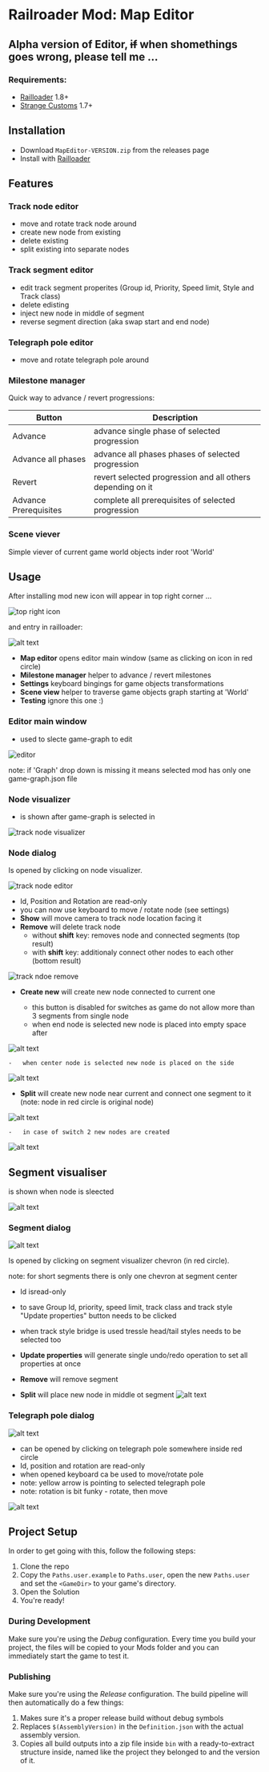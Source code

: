# Railroader Mod: Map Editor

## Alpha version of Editor, ~~if~~ when shomethings goes wrong, please tell me ...

### Requirements:

-   [Railloader](https://railroader.stelltis.ch/) 1.8+
-   [Strange Customs](https://railroader.stelltis.ch/mods/strange-customs) 1.7+

## Installation

-   Download `MapEditor-VERSION.zip` from the releases page
-   Install with [Railloader](<[https://www.nexusmods.com/site/mods/21](https://railroader.stelltis.ch/)>)

## Features

### Track node editor

-   move and rotate track node around
-   create new node from existing
-   delete existing
-   split existing into separate nodes

### Track segment editor

-   edit track segment properites (Group id, Priority, Speed limit, Style and Track class)
-   delete edisting
-   inject new node in middle of segment
-   reverse segment direction (aka swap start and end node)

### Telegraph pole editor

-   move and rotate telegraph pole around

### Milestone manager

Quick way to advance / revert progressions:

| Button                | Description                                                |
| --------------------- | ---------------------------------------------------------- |
| Advance               | advance single phase of selected progression               |
| Advance all phases    | advance all phases phases of selected progression          |
| Revert                | revert selected progression and all others depending on it |
| Advance Prerequisites | complete all prerequisites of selected progression         |

### Scene viever

Simple viever of current game world objects inder root 'World'

## Usage

After installing mod new icon will appear in top right corner ...

![top right icon](Images/topRightIcon.png)

and entry in railloader:

![alt text](Images/railloader.png)

-   **Map editor** opens editor main window (same as clicking on icon in red circle)
-   **Milestone manager** helper to advance / revert milestones
-   **Settings** keyboard bingings for game objects transformations
-   **Scene view** helper to traverse game objects graph starting at 'World'
-   **Testing** ignore this one :)

### Editor main window

-   used to slecte game-graph to edit

![editor](Images/editor2.png)

note: if 'Graph' drop down is missing it means selected mod has only one game-graph.json file

### Node visualizer

-   is shown after game-graph is selected in

![track node visualizer](Images/trackNodeVisualizer.png)

### Node dialog

Is opened by clicking on node visualizer.

![track node editor](Images/trackNodeEditor.png)

-   Id, Position and Rotation are read-only
-   you can now use keyboard to move / rotate node (see settings)
-   **Show** will move camera to track node location facing it
-   **Remove** will delete track node
    -   without **shift** key: removes node and connected segments (top result)
    -   with **shift** key: additionaly connect other nodes to each other (bottom result)

![track ndoe remove](Images/trackNodeRemove.png)

-   **Create new** will create new node connected to current one

    -   this button is disabled for switches as game do not allow more than 3 segments from single node
    -   when end node is selected new node is placed into empty space after

![alt text](Images/trackNodeCreateEnd.png)

    -   when center node is selected new node is placed on the side

![alt text](Images/trackNodeCreateSide.png)

-   **Split** will create new node near current and connect one segment to it
    (note: node in red circle is original node)

![alt text](Images/trackNodeSplitSimple.png)

    -   in case of switch 2 new nodes are created

![alt text](Images/trackNodeSplitSwitch.png)

## Segment visualiser

is shown when node is sleected

![alt text](Images/trackSegmentVisualizer.png)

### Segment dialog

![alt text](Images/trackSegmentDialog.png)

Is opened by clicking on segment visualizer chevron (in red circle).

note: for short segments there is only one chevron at segment center

-   Id isread-only
-   to save Group Id, priority, speed limit, track class and track style "Update properties" button needs to be clicked
-   when track style bridge is used tressle head/tail styles needs to be selected too

-   **Update properties** will generate single undo/redo operation to set all properties at once
-   **Remove** will remove segment
-   **Split** will place new node in middle ot segment
    ![alt text](Images/trackSegmentInjectNode.png)

### Telegraph pole dialog

![alt text](Images/telegraphPoleDialog.png)

-   can be opened by clicking on telegraph pole somewhere inside red circle
-   Id, position and rotation are read-only
-   when opened keyboard ca be used to move/rotate pole
-   note: yellow arrow is pointing to selected telegraph pole
-   note: rotation is bit funky - rotate, then move

![alt text](Images/telegraphPole.png)

## Project Setup

In order to get going with this, follow the following steps:

1. Clone the repo
2. Copy the `Paths.user.example` to `Paths.user`, open the new `Paths.user` and set the `<GameDir>` to your game's directory.
3. Open the Solution
4. You're ready!

### During Development

Make sure you're using the _Debug_ configuration. Every time you build your project, the files will be copied to your Mods folder and you can immediately start the game to test it.

### Publishing

Make sure you're using the _Release_ configuration. The build pipeline will then automatically do a few things:

1. Makes sure it's a proper release build without debug symbols
1. Replaces `$(AssemblyVersion)` in the `Definition.json` with the actual assembly version.
1. Copies all build outputs into a zip file inside `bin` with a ready-to-extract structure inside, named like the project they belonged to and the version of it.
